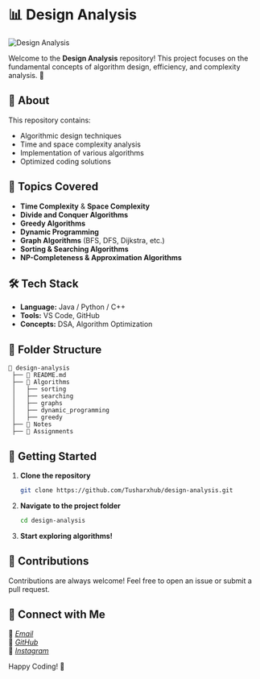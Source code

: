 # 📊 Design Analysis

![Design Analysis](https://img.shields.io/badge/Design%20Analysis-Algorithms%20%26%20Complexity-blue?style=for-the-badge)

Welcome to the **Design Analysis** repository! This project focuses on the fundamental concepts of algorithm design, efficiency, and complexity analysis. 🚀

## 📖 About
This repository contains:
- Algorithmic design techniques
- Time and space complexity analysis
- Implementation of various algorithms
- Optimized coding solutions

## 🚀 Topics Covered
- **Time Complexity** & **Space Complexity**
- **Divide and Conquer Algorithms**
- **Greedy Algorithms**
- **Dynamic Programming**
- **Graph Algorithms** (BFS, DFS, Dijkstra, etc.)
- **Sorting & Searching Algorithms**
- **NP-Completeness & Approximation Algorithms**

## 🛠️ Tech Stack
- **Language:** Java / Python / C++
- **Tools:** VS Code, GitHub
- **Concepts:** DSA, Algorithm Optimization

## 📂 Folder Structure
```
📁 design-analysis
 ├── 📄 README.md
 ├── 📂 Algorithms
 │   ├── sorting
 │   ├── searching
 │   ├── graphs
 │   ├── dynamic_programming
 │   ├── greedy
 ├── 📂 Notes
 ├── 📂 Assignments
```

## 🚀 Getting Started
1. **Clone the repository**
   ```bash
   git clone https://github.com/Tusharxhub/design-analysis.git
   ```
2. **Navigate to the project folder**
   ```bash
   cd design-analysis
   ```
3. **Start exploring algorithms!**

## 📢 Contributions
Contributions are always welcome! Feel free to open an issue or submit a pull request.

## 📧 Connect with Me
📧 [*Email*](mailto:t.k.d.dey2033929837@gmail.com)  
🔗 [*GitHub*](https://github.com/Tusharxhub)  
📸 [*Instagram*](https://www.instagram.com/tushardevx01/)  

Happy Coding! 🚀
